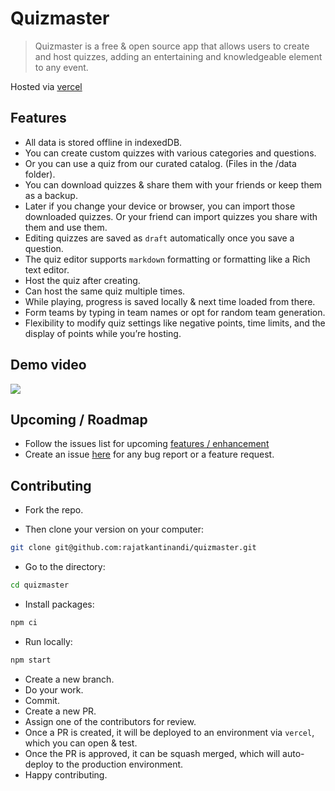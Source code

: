 # Quizmaster

> Quizmaster is a free & open source app that allows users to create and host quizzes, adding an entertaining and knowledgeable element to any event.

Hosted via [vercel](https://quizmasterapp.in)

## Features

- All data is stored offline in indexedDB.
- You can create custom quizzes with various categories and questions.
- Or you can use a quiz from our curated catalog. (Files in the /data folder).
- You can download quizzes & share them with your friends or keep them as a backup.
- Later if you change your device or browser, you can import those downloaded quizzes. Or your friend can import quizzes you share with them and use them.
- Editing quizzes are saved as `draft` automatically once you save a question.
- The quiz editor supports `markdown` formatting or formatting like a Rich text editor.
- Host the quiz after creating.
- Can host the same quiz multiple times.
- While playing, progress is saved locally & next time loaded from there.
- Form teams by typing in team names or opt for random team generation.
- Flexibility to modify quiz settings like negative points, time limits, and the display of points while you’re hosting.

## Demo video

<div align="left">
  <a href="https://www.youtube.com/embed/2aGqrP1lpFw" aria-label="Play demo video" target="_blank">
    <img src="https://i.ytimg.com/vi/2aGqrP1lpFw/hqdefault.jpg">
  </a>
</div>

## Upcoming / Roadmap

- Follow the issues list for upcoming [features / enhancement](https://github.com/rajatkantinandi/quizmaster/issues?q=is%3Aopen+is%3Aissue+label%3Aenhancement)
- Create an issue [here](https://github.com/rajatkantinandi/quizmaster/issues/new) for any bug report or a feature request.

## Contributing

- Fork the repo.

- Then clone your version on your computer:

```bash
git clone git@github.com:rajatkantinandi/quizmaster.git
```

- Go to the directory:

```bash
cd quizmaster
```

- Install packages:

```bash
npm ci
```

- Run locally:

```bash
npm start
```

- Create a new branch.
- Do your work.
- Commit.
- Create a new PR.
- Assign one of the contributors for review.
- Once a PR is created, it will be deployed to an environment via `vercel`, which you can open & test.
- Once the PR is approved, it can be squash merged, which will auto-deploy to the production environment.
- Happy contributing.
